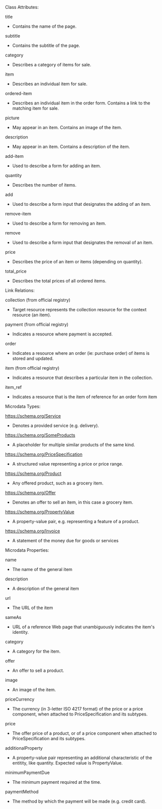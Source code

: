 Class Attributes:

title
* Contains the name of the page.

subtitle
* Contains the subtitle of the page.
    
category
* Describes a category of items for sale.
    
item
* Describes an individual item for sale.

ordered-item 
* Describes an individual item in the order form. Contains a link to the matching item for sale.
    
picture
* May appear in an item. Contains an image of the item.

description
* May appear in an item. Contains a description of the item.

add-item
* Used to describe a form for adding an item.

quantity
* Describes the number of items.

add
* Used to describe a form input that designates the adding of an item.

remove-item
* Used to describe a form for removing an item.

remove
* Used to describe a form input that designates the removal of an item.

price 
* Describes the price of an item or items (depending on quantity).

total_price
* Describes the total prices of all ordered items.


Link Relations:

collection (from official registry)
* Target resource represents the collection resource for the context resource (an item).

payment (from official registry)
* Indicates a resource where payment is accepted.

order
* Indicates a resource where an order (ie: purchase order) of items is stored and updated.

item (from official registry)
* Indicates a resource that describes a particular item in the collection.

item_ref
* Indicates a resource that is the item of reference for an order form item
    
Microdata Types:

https://schema.org/Service
* Denotes a provided service (e.g. delivery).

https://schema.org/SomeProducts
* A placeholder for multiple similar products of the same kind.

https://schema.org/PriceSpecification
* A structured value representing a price or price range. 

https://schema.org/Product
* Any offered product, such as a grocery item.

https://schema.org/Offer
* Denotes an offer to sell an item, in this case a grocery item.

https://schema.org/PropertyValue
* A property-value pair, e.g. representing a feature of a product.

https://schema.org/Invoice
* A statement of the money due for goods or services

Microdata Properties:

name
* The name of the general item

description
* A description of the general item

url
* The URL of the item

sameAs
* URL of a reference Web page that unambiguously indicates the item's identity.

category
* A category for the item.

offer  
* An offer to sell a product.

image
* An image of the item. 

priceCurrency
* The currency (in 3-letter ISO 4217 format) of the price or a price component, when attached to PriceSpecification and its subtypes.

price
* The offer price of a product, or of a price component when attached to PriceSpecification and its subtypes.

additionalProperty
* A property-value pair representing an additional characteristic of the entitity, like quantity. Expected value is PropertyValue.

minimumPaymentDue
* The minimum payment required at the time.

paymentMethod
* The method by which the payment will be made (e.g. credit card).

    



